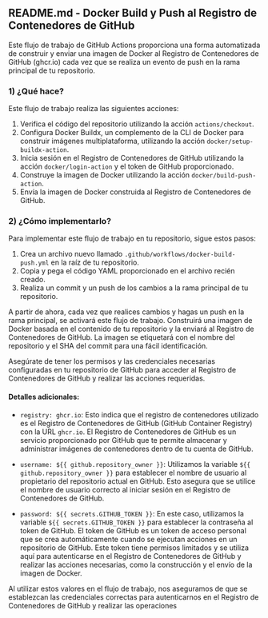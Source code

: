 ## README.md - Docker Build y Push al Registro de Contenedores de GitHub

Este flujo de trabajo de GitHub Actions proporciona una forma automatizada de construir y enviar una imagen de Docker al Registro de Contenedores de GitHub (ghcr.io) cada vez que se realiza un evento de push en la rama principal de tu repositorio.

### 1) ¿Qué hace?

Este flujo de trabajo realiza las siguientes acciones:

1. Verifica el código del repositorio utilizando la acción `actions/checkout`.
2. Configura Docker Buildx, un complemento de la CLI de Docker para construir imágenes multiplataforma, utilizando la acción `docker/setup-buildx-action`.
3. Inicia sesión en el Registro de Contenedores de GitHub utilizando la acción `docker/login-action` y el token de GitHub proporcionado.
4. Construye la imagen de Docker utilizando la acción `docker/build-push-action`.
5. Envía la imagen de Docker construida al Registro de Contenedores de GitHub.

### 2) ¿Cómo implementarlo?

Para implementar este flujo de trabajo en tu repositorio, sigue estos pasos:

1. Crea un archivo nuevo llamado `.github/workflows/docker-build-push.yml` en la raíz de tu repositorio.
2. Copia y pega el código YAML proporcionado en el archivo recién creado.
3. Realiza un commit y un push de los cambios a la rama principal de tu repositorio.

A partir de ahora, cada vez que realices cambios y hagas un push en la rama principal, se activará este flujo de trabajo. Construirá una imagen de Docker basada en el contenido de tu repositorio y la enviará al Registro de Contenedores de GitHub. La imagen se etiquetará con el nombre del repositorio y el SHA del commit para una fácil identificación.

Asegúrate de tener los permisos y las credenciales necesarias configuradas en tu repositorio de GitHub para acceder al Registro de Contenedores de GitHub y realizar las acciones requeridas.

#### Detalles adicionales:

- `registry: ghcr.io`: Esto indica que el registro de contenedores utilizado es el Registro de Contenedores de GitHub (GitHub Container Registry) con la URL `ghcr.io`. El Registro de Contenedores de GitHub es un servicio proporcionado por GitHub que te permite almacenar y administrar imágenes de contenedores dentro de tu cuenta de GitHub.

- `username: ${{ github.repository_owner }}`: Utilizamos la variable `${{ github.repository_owner }}` para establecer el nombre de usuario al propietario del repositorio actual en GitHub. Esto asegura que se utilice el nombre de usuario correcto al iniciar sesión en el Registro de Contenedores de GitHub.

- `password: ${{ secrets.GITHUB_TOKEN }}`: En este caso, utilizamos la variable `${{ secrets.GITHUB_TOKEN }}` para establecer la contraseña al token de GitHub. El token de GitHub es un token de acceso personal que se crea automáticamente cuando se ejecutan acciones en un repositorio de GitHub. Este token tiene permisos limitados y se utiliza aquí para autenticarse en el Registro de Contenedores de GitHub y realizar las acciones necesarias, como la construcción y el envío de la imagen de Docker.

Al utilizar estos valores en el flujo de trabajo, nos aseguramos de que se establezcan las credenciales correctas para autenticarnos en el Registro de Contenedores de GitHub y realizar las operaciones

